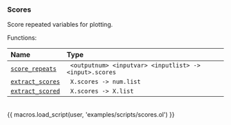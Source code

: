 ### Scores

Score repeated variables for plotting.


Functions:

| Name | Type |
| :--- | :--- |
| <a href="javascript:;" onclick="help_and_scripts('score_repeats')">`score_repeats`</a> | ` <outputnum> <inputvar> <inputlist> -> <input>.scores` |
| <a href="javascript:;" onclick="help_and_scripts('extract_scores')">`extract_scores`</a> | ` X.scores -> num.list` |
| <a href="javascript:;" onclick="help_and_scripts('extract_scored')">`extract_scored`</a> | ` X.scores -> X.list` |

<br/>
{{ macros.load_script(user, 'examples/scripts/scores.ol') }}
